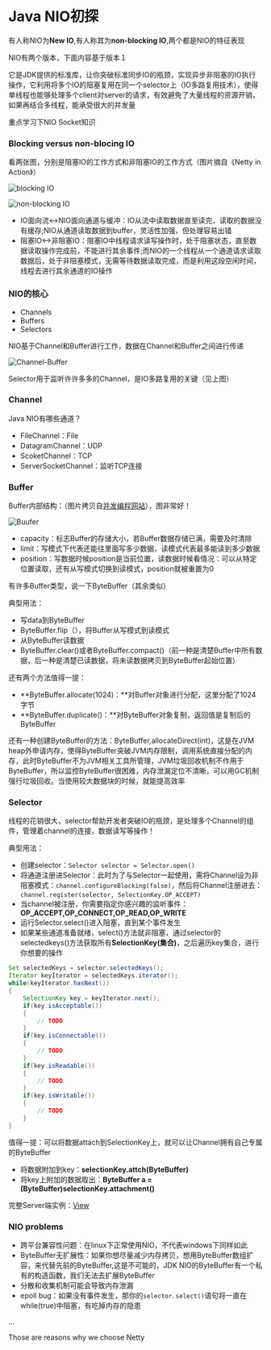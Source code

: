 # Java NIO初探
<!--more-->

有人称NIO为**New IO**,有人称其为**non-blocking IO**,两个都是NIO的特征表现

NIO有两个版本，下面内容基于版本１

它是JDK提供的标准库，让你突破标准同步IO的瓶颈，实现异步非阻塞的IO执行操作，它利用将多个IO的阻塞复用在同一个selector上（IO多路复用技术），使得单线程也能够处理多个client对server的请求，有效避免了大量线程的资源开销，如果再结合多线程，能承受很大的并发量

重点学习下NIO Socket知识

### Blocking versus non-blocing IO

看两张图，分别是阻塞IO的工作方式和非阻塞IO的工作方式（图片摘自《Netty in Action》）

![blocking IO](https://raw.githubusercontent.com/su-kaiyao/record/master/others/imgs/bIO.png)

![non-blocking IO](https://raw.githubusercontent.com/su-kaiyao/record/master/others/imgs/nbIO.png)

- IO面向流<->NIO面向通道与缓冲：IO从流中读取数据直至读完，读取的数据没有缓存;NIO从通道读取数据到buffer，灵活性加强，但处理容易出错
- 阻塞IO<->非阻塞IO：阻塞IO中线程请求读写操作时，处于阻塞状态，直至数据读取操作完成前，不能进行其余事件;而NIO的一个线程从一个通道请求读取数据后，处于非阻塞模式，无需等待数据读取完成，而是利用这段空闲时间，线程去进行其余通道的IO操作


### NIO的核心

- Channels
- Buffers
- Selectors

NIO基于Channel和Buffer进行工作，数据在Channel和Buffer之间进行传递

![Channel-Buffer](https://raw.githubusercontent.com/su-kaiyao/record/master/others/imgs/cb.png)

Selector用于监听许许多多的Channel，是IO多路复用的关键（见上图）

### Channel

Java NIO有哪些通道？

- FileChannel：File
- DatagramChannel：UDP
- ScoketChannel：TCP
- ServerSocketChannel：监听TCP连接

### Buffer

Buffer内部结构：（图片拷贝自[并发编程网站](http://ifeve.com/)），图非常好！

![Buufer](https://raw.githubusercontent.com/su-kaiyao/record/master/others/imgs/buffer.png)

- capacity：标志Buffer的存储大小，若Buffer数据存储已满，需要及时清除
- limit：写模式下代表还能往里面写多少数据，读模式代表最多能读到多少数据
- position：写数据时候position是当前位置，读数据时候看情况：可以从特定位置读取，还有从写模式切换到读模式，position就被重置为0

有许多Buffer类型，说一下ByteBuffer（其余类似）

典型用法：

- 写data到ByteBuffer
- ByteBuffer.flip（），将Buffer从写模式到读模式
- 从ByteBuffer读数据
- ByteBuffer.clear()或者ByteBuffer.compact()（前一种是清楚Buffer中所有数据，后一种是清楚已读数据，将未读数据拷贝到ByteBuffer起始位置）

还有两个方法值得一提：

- **ByteBuffer.allocate(1024)：**对Buffer对象进行分配，这里分配了1024字节
- **ByteBuffer.duplicate()：**对ByteBuffer对象复制，返回值是复制后的ByteBuffer

还有一种创建ByteBuffer的方法：ByteBuffer,allocateDirect(int)，这是在JVM heap外申请内存，使得ByteBuffer突破JVM内存限制，调用系统直接分配的内存，此时ByteBuffer不为JVM相关工具所管理，JVM垃圾回收机制不作用于ByteBuffer，所以监控ByteBuffer很困难，内存泄漏定位不清晰，可以用GC机制强行垃圾回收。当使用较大数据块的时候，就能提高效率

### Selector

线程的花销很大，selector帮助开发者突破IO的瓶颈，是处理多个Channel的组件，管理着channel的连接，数据读写等操作！

典型用法：

- 创建selector：`Selector selector = Selector.open()`
- 将通道注册进Selector：此时为了与Selector一起使用，需将Channel设为非阻塞模式：`channel.configureBlocking(false)`，然后将Channel注册进去：`channel.register(selector, SelectionKey.OP_ACCEPT)`
- 当channel被注册，你需要指定你感兴趣的监听事件：**OP_ACCEPT,OP_CONNECT,OP_READ,OP_WRITE**
- 运行Selector.select()进入阻塞，直到某个事件发生
- 如果某些通道准备就绪，select()方法就非阻塞，通过selector的selectedkeys()方法获取所有**SelectionKey(集合)**，之后遍历key集合，进行你想要的操作

```java
Set selectedKeys = selector.selectedKeys();
Iterator keyIterator = selectedKeys.iterator();
while(keyIterator.hasNext()) 
{
    SelectionKey key = keyIterator.next();
    if(key.isAcceptable()) 
    {
        // TODO
    }
    if(key.isConnectable()) 
    {
        // TODO 
    }
    if(key.isReadable())
    {
        // TODO
    }
    if(key.isWritable())
    {
        // TODO
    }
}
```

值得一提：可以将数据attach到SelectionKey上，就可以让Channel拥有自己专属的ByteBuffer

- 将数据附加到key：**selectionKey.attch(ByteBuffer)**
- 将key上附加的数据取出：**ByteBuffer a = (ByteBuffer)selectionKey.attachment()**

完整Server端实例：[View](https://github.com/su-kaiyao/Java-Practice/blob/master/test/src/main/java/com/kaiyao/test/NioEchoServer.java)

### NIO problems

- 跨平台兼容性问题：在linux下正常使用NIO，不代表windows下同样如此
- ByteBuffer无扩展性：如果你想尽量减少内存拷贝，想用ByteBuffer数组扩容，来代替先前的ByteBuffer,这是不可能的，JDK NIO的ByteBuffer有一个私有的构造函数，我们无法去扩展ByteBuffer
- 分散和收集机制可能会导致内存泄漏
- epoll bug：如果没有事件发生，那你的`selector.select()`语句将一直在while(true)中阻塞，有吃掉内存的隐患

...

Those are reasons why we choose Netty




